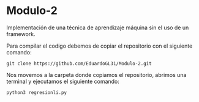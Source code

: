 # Modulo-2
Implementación de una técnica de aprendizaje máquina sin el uso de un framework.

Para compilar el codigo debemos de copiar el repositorio con el siguiente comando:

```
git clone https://github.com/EduardoGL31/Modulo-2.git
```
Nos movemos a la carpeta donde copiamos el repositorio, abrimos una terminal y ejecutamos el siguiente comando:

```
python3 regresionli.py
```
